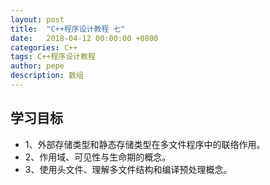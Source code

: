 ```yaml
---
layout: post
title:  "C++程序设计教程 七"
date:   2018-04-12 00:00:00 +0800
categories: C++
tags: C++程序设计教程
author: pepe
description: 数组
---
```

## **学习目标**

* 1、外部存储类型和静态存储类型在多文件程序中的联络作用。
* 2、作用域、可见性与生命期的概念。
* 3、使用头文件、理解多文件结构和编译预处理概念。














